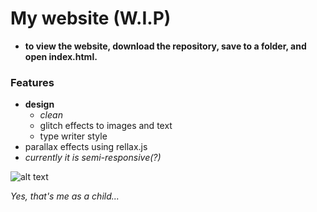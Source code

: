 # My website (W.I.P)
- **to view the website, download the repository, save to a folder, and open index.html.**
### Features
- **design**
    - *clean*
    - glitch effects to images and text
    - type writer style
- parallax effects using rellax.js
- *currently it is semi-responsive(?)*

![alt text](https://media.giphy.com/media/3CWXLPuGOcqUdSRSlp/giphy.gif)

*Yes, that's me as a child...*
